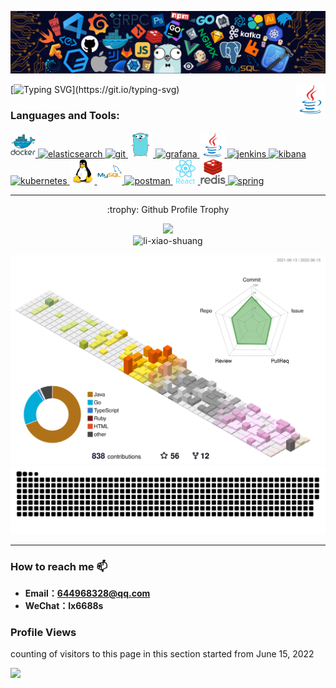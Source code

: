 ![](./image/header_.png)

<!--   my-header-img -->
<a href="https://www.python.org/"><img src="https://raw.githubusercontent.com/devicons/devicon/master/icons/java/java-original.svg" align="right" height="48" width="48" ></a>

<!--   my-ticker -->    
[![Typing SVG](https://readme-typing-svg.herokuapp.com?duration=1500&center=%E7%9C%9F%E7%9A%84&vCenter=%E7%9C%9F%E7%9A%84&multiline=true&width=610&height=200&lines=Hi+there+%F0%9F%91%8B%2C;Welcome+to+My+Profile%2C;I+am+Li+Xiao+Shuang%2C;A+passionate+backend+developer+from+Beijing+China%2C;Over+4+years+of+programming+experience%2C;Always+learning+new+things%2C;Microservices+and+middleware+enthusiast%2C;Nacos+community+committer.)](https://git.io/typing-svg)


<h3 align="left">Languages and Tools:</h3>
<p align="left"> <a href="https://www.docker.com/" target="_blank"> <img src="https://raw.githubusercontent.com/devicons/devicon/master/icons/docker/docker-original-wordmark.svg" alt="docker" width="40" height="40"/> </a> <a href="https://www.elastic.co" target="_blank"> <img src="https://www.vectorlogo.zone/logos/elastic/elastic-icon.svg" alt="elasticsearch" width="40" height="40"/> </a> <a href="https://git-scm.com/" target="_blank"> <img src="https://www.vectorlogo.zone/logos/git-scm/git-scm-icon.svg" alt="git" width="40" height="40"/> </a> <a href="https://golang.org" target="_blank"> <img src="https://raw.githubusercontent.com/devicons/devicon/master/icons/go/go-original.svg" alt="go" width="40" height="40"/> </a> <a href="https://grafana.com" target="_blank"> <img src="https://www.vectorlogo.zone/logos/grafana/grafana-icon.svg" alt="grafana" width="40" height="40"/> </a> <a href="https://www.java.com" target="_blank"> <img src="https://raw.githubusercontent.com/devicons/devicon/master/icons/java/java-original.svg" alt="java" width="40" height="40"/> </a> <a href="https://www.jenkins.io" target="_blank"> <img src="https://www.vectorlogo.zone/logos/jenkins/jenkins-icon.svg" alt="jenkins" width="40" height="40"/> </a> <a href="https://www.elastic.co/kibana" target="_blank"> <img src="https://www.vectorlogo.zone/logos/elasticco_kibana/elasticco_kibana-icon.svg" alt="kibana" width="40" height="40"/> </a> <a href="https://kubernetes.io" target="_blank"> <img src="https://www.vectorlogo.zone/logos/kubernetes/kubernetes-icon.svg" alt="kubernetes" width="40" height="40"/> </a> <a href="https://www.linux.org/" target="_blank"> <img src="https://raw.githubusercontent.com/devicons/devicon/master/icons/linux/linux-original.svg" alt="linux" width="40" height="40"/> </a> <a href="https://www.mysql.com/" target="_blank"> <img src="https://raw.githubusercontent.com/devicons/devicon/master/icons/mysql/mysql-original-wordmark.svg" alt="mysql" width="40" height="40"/> </a> <a href="https://postman.com" target="_blank"> <img src="https://www.vectorlogo.zone/logos/getpostman/getpostman-icon.svg" alt="postman" width="40" height="40"/> </a> <a href="https://reactjs.org/" target="_blank"> <img src="https://raw.githubusercontent.com/devicons/devicon/master/icons/react/react-original-wordmark.svg" alt="react" width="40" height="40"/> </a> <a href="https://redis.io" target="_blank"> <img src="https://raw.githubusercontent.com/devicons/devicon/master/icons/redis/redis-original-wordmark.svg" alt="redis" width="40" height="40"/> </a> <a href="https://spring.io/" target="_blank"> <img src="https://www.vectorlogo.zone/logos/springio/springio-icon.svg" alt="spring" width="40" height="40"/> </a> </p>
<hr>

<div align="center">
<summary>:trophy: Github Profile Trophy</summary>
</div></p>
<div align="center"> <img src="https://github-profile-trophy.vercel.app/?username=li-xiao-shuang&no-frame=true" /> </div>

<div  align="center"> <img src="https://github-readme-stats.vercel.app/api?username=li-xiao-shuang&show_icons=true&theme=radical&cache_seconds=1800&locale=en" alt="li-xiao-shuang" /> </div>


<!--   profile-green-animate -->
![](./profile-3d-contrib/profile-season-animate.svg)
![](https://raw.githubusercontent.com/li-xiao-shuang/li-xiao-shuang/main/assets/github-contribution-grid-snake.svg)

<hr>

### How to reach me 📫 
- **Email：644968328@qq.com**
- **WeChat：lx6688s**

### Profile Views
counting of visitors to this page in this section started from June 15, 2022

![](https://count.getloli.com/get/@li-xiao-shuang.github.readme)
</br>
